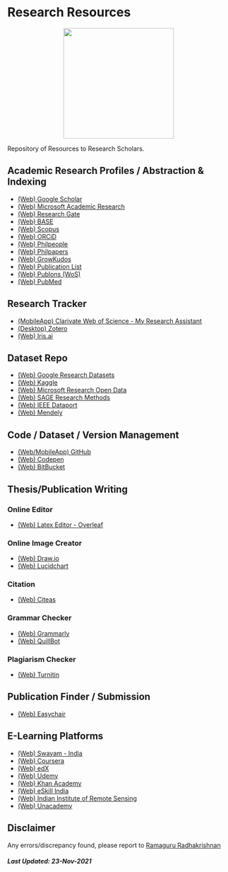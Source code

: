 # Research Resources

<p align="center">
  <img src="https://ramagururadhakrishnan.github.io/Research-Resources/assets/RRC.jpeg" width="250" />
</p>  
Repository of Resources to Research Scholars.

## Academic Research Profiles / Abstraction & Indexing
- [(Web) Google Scholar](https://scholar.google.com/)
- [(Web) Microsoft Academic Research](https://academic.microsoft.com/home)
- [(Web) Research Gate](https://www.researchgate.net/)
- [(Web) BASE](https://www.base-search.net/)
- [(Web) Scopus](https://scopus.com/)
- [(Web) ORCiD](https://orcid.org/)
- [(Web) Philpeople](https://philpeople.org/)
- [(Web) Philpapers](https://philpapers.org/)
- [(Web) GrowKudos](https://www.growkudos.com/)
- [(Web) Publication List](http://publicationslist.org/)
- [(Web) Publons (WoS)](https://publons.com/)
- [(Web) PubMed](https://pubmed.ncbi.nlm.nih.gov/)

## Research Tracker
- [(MobileApp) Clarivate Web of Science - My Research Assistant](https://clarivate.com/webofsciencegroup/solutions/web-of-science-my-research-assistant/)
- [(Desktop) Zotero](https://www.zotero.org/)
- [(Web) Iris.ai](https://iris.ai/)

## Dataset Repo
- [(Web) Google Research Datasets](https://research.google/tools/datasets/)
- [(Web) Kaggle](https://www.kaggle.com/)
- [(Web) Microsoft Research Open Data](https://msropendata.com/)
- [(Web) SAGE Research Methods](https://methods.sagepub.com/Datasets)
- [(Web) IEEE Dataport](https://ieee-dataport.org/)
- [(Web) Mendely](https://data.mendeley.com/)

## Code / Dataset / Version Management
- [(Web/MobileApp) GitHub](https://github.com/)
- [(Web) Codepen](https://codepen.io/)
- [(Web) BitBucket](https://bitbucket.org/)

## Thesis/Publication Writing
### Online Editor 
  - [(Web) Latex Editor - Overleaf](https://www.overleaf.com/)
### Online Image Creator
  - [(Web) Draw.io](https://draw.io/)
  - [(Web) Lucidchart](https://www.lucidchart.com/)
### Citation 
  - [(Web) Citeas](https://citeas.org/)
### Grammar Checker
  - [(Web) Grammarly](https://www.grammarly.com/grammar-check)
  - [(Web) QuillBot](https://quillbot.com/grammar-check)
### Plagiarism Checker
  - [(Web) Turnitin](https://www.turnitin.com/)

## Publication Finder / Submission
- [(Web) Easychair](https://easychair.org/)

## E-Learning Platforms
- [(Web) Swayam - India](https://swayam.gov.in/)
- [(Web) Coursera](https://www.coursera.org/)
- [(Web) edX](https://www.edx.org/)
- [(Web) Udemy](https://www.udemy.com/)
- [(Web) Khan Academy](https://www.khanacademy.org/)
- [(Web) eSkill India](https://eskillindia.org/)
- [(Web) Indian Institute of Remote Sensing](https://elearning.iirs.gov.in/)
- [(Web) Unacademy](https://unacademy.com/)

## Disclaimer
Any errors/discrepancy found, please report to [Ramaguru Radhakrishnan](https://github.com/ramagururadhakrishnan/)

##### Last Updated: 23-Nov-2021
